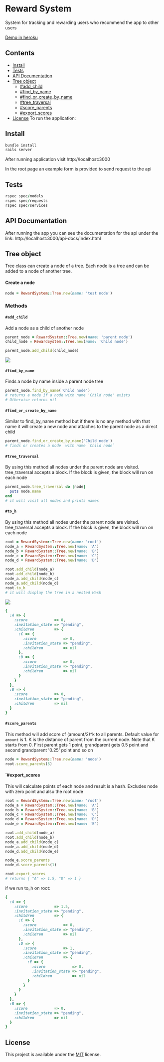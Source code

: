 # Reward System
System for tracking and rewarding users who recommend the app to other users

[Demo in heroku](https://reward-system-app.herokuapp.com/)

## Contents
+ [Install](#install)
+ [Tests](#test)
+ [API Documentation](#api-documentation)
+ [Tree object](#tree-object)
  + [#add_child](#add_child)
  + [#find_by_name](#find_by_name)
  + [#find_or_create_by_name](#find_or_create_by_name)
  + [#tree_traversal](#tree_traversal)
  + [#score_parents](#score_parents)
  + [#export_scores](#export_scores)
+ [License](#license)
To run the application:

## Install
```ruby
bundle install
rails server
```
After running application visit http://localhost:3000

In the root page an example form is provided to send request to the api

## Tests ##
```ruby
rspec spec/models
rspec spec/requests
rspec spec/services
```
## API Documentation ##
After running the app you can see the documentation for the api under the link:
http://localhost:3000/api-docs/index.html

## Tree object ##
Tree class can create a node of a tree. Each node is a tree and can be added to a node of another tree.

#### Create a node
```ruby
node = RewardSystem::Tree.new(name: 'test node')
```

### Methods
#### `#add_child` 
Add a node as a child of another node
```ruby
parent_node = RewardSystem::Tree.new(name: 'parent node')
child_node = RewardSystem::Tree.new(name: 'Child node')

parent_node.add_child(child_node)
```

<img src="https://github.com/remohseni/reward-system/blob/main/docs/images/parent-child.png" />

#### `#find_by_name`
Finds a node by name inside a parent node tree
```ruby
parent_node.find_by_name('Child node')
# returns a node if a node with name 'Child node' exists
# Otherwise returns nil
```

#### `#find_or_create_by_name`
Similar to find_by_name method but if there is no any method with that name it will create a new node and attaches to the parent node as a direct child  
```ruby
parent_node.find_or_create_by_name('Child node')
# finds or creates a node  with name `Child node`
```

#### `#tree_traversal`
By using this method all nodes under the parent node are visited. tree_traversal accepts a block. If the block is given, the block will run on each node 
```ruby
parent_node.tree_traversal do |node|
  puts node.name
end
# it will visit all nodes and prints names 
```


#### `#to_h`
By using this method all nodes under the parent node are visited. tree_traversal accepts a block. If the block is given, the block will run on each node
```ruby
root = RewardSystem::Tree.new(name: 'root')
node_a = RewardSystem::Tree.new(name: 'A')
node_b = RewardSystem::Tree.new(name: 'B')
node_c = RewardSystem::Tree.new(name: 'C')
node_d = RewardSystem::Tree.new(name: 'D')

root.add_child(node_a)
root.add_child(node_b)
node_a.add_child(node_c)
node_a.add_child(node_d)
root.to_h
# it will display the tree in a nested Hash 
```
<img src="https://github.com/remohseni/reward-system/blob/main/docs/images/to_h_method.png" />

```ruby
{
  :A => {
    :score            => 0,
    :invitation_state => "pending",
    :children         => {
      :C => {
        :score            => 0,
        :invitation_state => "pending",
        :children         => nil
      },
      :D => {
        :score            => 0,
        :invitation_state => "pending",
        :children         => nil
      }
    }
  },
  :B => {
    :score            => 0,
    :invitation_state => "pending",
    :children         => nil
  }
}
```

#### `#score_parents`
This method will add score of (amount/2)^k to all parents. Default value for `amount` is 1. K is the distance of parent from the current node. Note that K starts from 0.
First parent gets 1 point, grandparent gets 0.5 point and second grandparent '0.25' point and so on

```ruby
node = RewardSystem::Tree.new(name: 'node')
root.score_parents(5)
```

#### `#export_scores
This will calculate points of each node and result is a hash. Excludes node with zero point and also the root node
```ruby
root = RewardSystem::Tree.new(name: 'root')
node_a = RewardSystem::Tree.new(name: 'A')
node_b = RewardSystem::Tree.new(name: 'B')
node_c = RewardSystem::Tree.new(name: 'C')
node_d = RewardSystem::Tree.new(name: 'D')
node_e = RewardSystem::Tree.new(name: 'E')

root.add_child(node_a)
root.add_child(node_b)
node_a.add_child(node_c)
node_a.add_child(node_d)
node_d.add_child(node_e)

node_e.score_parents
node_d.score_parents(1)

root.export_scores
# returns { "A" => 1.5, "D" => 1 }
```
if we run to_h on root:
```ruby
{
  :A => {
    :score            => 1.5,
    :invitation_state => "pending",
    :children         => {
      :C => {
        :score            => 0,
        :invitation_state => "pending",
        :children         => nil
      },
      :D => {
        :score            => 1,
        :invitation_state => "pending",
        :children         => {
          :E => {
            :score            => 0,
            :invitation_state => "pending",
            :children         => nil
          }
        }
      }
    }
  },
  :B => {
    :score            => 0,
    :invitation_state => "pending",
    :children         => nil
  }
}
```

## License
This project is available under the [MIT](https://opensource.org/licenses/mit-license.php) license.

